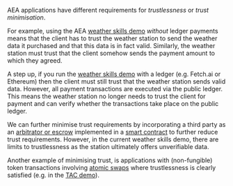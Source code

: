 AEA applications have different requirements for _trustlessness_ or _trust minimisation_.

For example, using the AEA <a href="../weather-skills/">weather skills demo</a> _without_ ledger payments means that the client has to trust the weather station to send the weather data it purchased and that this data is in fact valid. Similarly, the weather station must trust that the client somehow sends the payment amount to which they agreed.

A step up, if you run the <a href="../weather-skills/">weather skills demo</a> with a ledger (e.g. Fetch.ai or Ethereum) then the client must still trust that the weather station sends valid data. However, all payment transactions are executed via the public ledger. This means the weather station no longer needs to trust the client for payment and can verify whether the transactions take place on the public ledger.

We can further minimise trust requirements by incorporating a third party as an <a href="https://en.wikipedia.org/wiki/Escrow" target="_blank">arbitrator or escrow</a> implemented in a <a href="https://en.wikipedia.org/wiki/Smart_contract" target="_blank">smart contract</a> to further reduce trust requirements. However, in the current weather skills demo, there are limits to trustlessness as the station ultimately offers unverifiable data.

Another example of minimising trust, is applications with (non-fungible) token transactions involving <a href="https://dl.acm.org/doi/10.1145/3212734.3212736" target="_blank">atomic swaps</a> where trustlessness is clearly satisfied (e.g. in the <a href="../tac-skills-contract/">TAC demo</a>).

<br />
